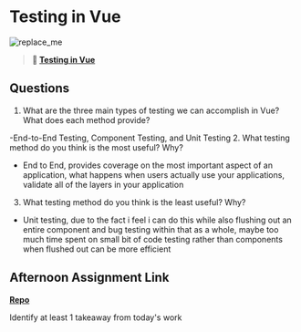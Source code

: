 # Testing in Vue

![replace_me](https://codeworks.blob.core.windows.net/public/assets/img/illustrations/placeholder.svg)

> **📖 [Testing in Vue](https://codeworksacademy.com/fs-student-guide/resources/wk8-9/04-Vue-Testing)**

## Questions

1. What are the three main types of testing we can accomplish in Vue? What does each method provide?

-End-to-End Testing, Component Testing, and Unit Testing
2. What testing method do you think is the most useful? Why?
- End to End, provides coverage on the most important aspect of an application, what happens when users actually use your applications, validate all of the layers in your application

3. What testing method do you think is the least useful? Why?

- Unit testing, due to the fact i feel i can do this while also flushing out an entire component and bug testing within that as a whole, maybe too much time spent on small bit of code testing rather than components when flushed out can be more efficient

## Afternoon Assignment Link

**[Repo](https://github.com/TungLe0319/<ASSIGNMENT_REPO>)**

Identify at least 1 takeaway from today's work
